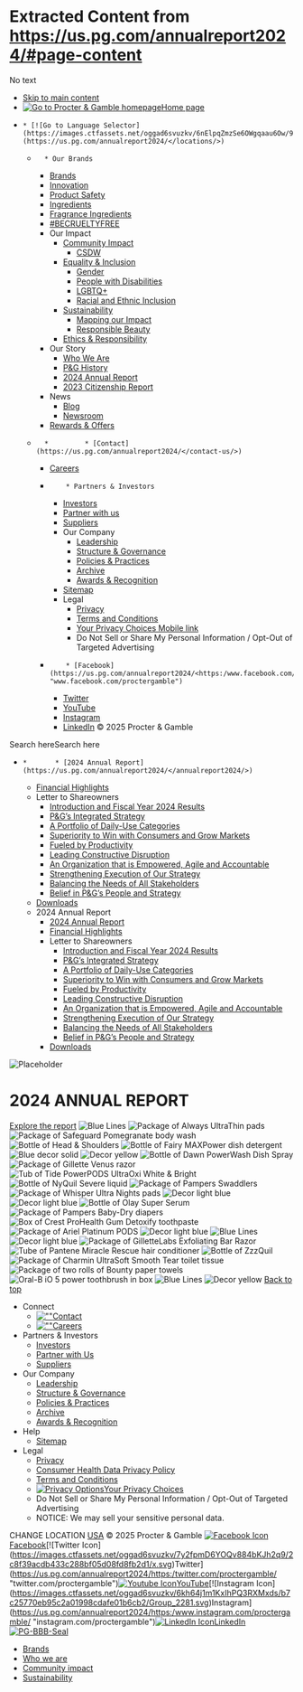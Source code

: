 # Extracted Content from https://us.pg.com/annualreport2024/#page-content

No text

  * [Skip to main content](https://us.pg.com/annualreport2024/<#page-content>)
  * [![Go to Procter & Gamble homepage](https://images.ctfassets.net/oggad6svuzkv/7znyJc3Y7SecEoKSYKWoaQ/4a24e9015c360799cfb072adcd92cc5e/P_G_Logo_RGB.svg)Home page](https://us.pg.com/annualreport2024/</>)
  *     * [![Go to Language Selector](https://images.ctfassets.net/oggad6svuzkv/6nElpqZmzSe6OWgqaau6Ow/9206f30c6b0cff5f3f6e1cc92fd70da9/GlobeSimple.svg)USA](https://us.pg.com/annualreport2024/</locations/>)
    *       * Our Brands
        * [Brands](https://us.pg.com/annualreport2024/</brands/>)
        * [Innovation](https://us.pg.com/annualreport2024/</innovation/>)
        * [Product Safety](https://us.pg.com/annualreport2024/</product-safety/>)
        * [Ingredients](https://us.pg.com/annualreport2024/</ingredients/>)
        * [Fragrance Ingredients](https://us.pg.com/annualreport2024/</fragrance-ingredients-list/>)
        * [#BECRUELTYFREE](https://us.pg.com/annualreport2024/</cruelty-free/>)
      * Our Impact
        * [Community Impact](https://us.pg.com/annualreport2024/</community-impact/>)
          * [CSDW](https://us.pg.com/annualreport2024/<https:/csdw.org/>)
        * [Equality & Inclusion](https://us.pg.com/annualreport2024/</equality-and-inclusion/>)
          * [Gender](https://us.pg.com/annualreport2024/</gender-equality/>)
          * [People with Disabilities](https://us.pg.com/annualreport2024/</people-with-disabilities/>)
          * [LGBTQ+](https://us.pg.com/annualreport2024/</lgbtq-visibility/>)
          * [Racial and Ethnic Inclusion](https://us.pg.com/annualreport2024/</racial-and-ethnic-inclusion/>)
        * [Sustainability](https://us.pg.com/annualreport2024/</environmental-sustainability/>)
          * [Mapping our Impact](https://us.pg.com/annualreport2024/</mapping-our-impact/>)
          * [Responsible Beauty](https://us.pg.com/annualreport2024/</responsible-beauty/>)
        * [Ethics & Responsibility](https://us.pg.com/annualreport2024/</ethics-and-corporate-responsibility/>)
      * Our Story
        * [Who We Are](https://us.pg.com/annualreport2024/</who-we-are/>)
        * [P&G History](https://us.pg.com/annualreport2024/</pg-history/>)
        * [2024 Annual Report](https://us.pg.com/annualreport2024/</annualreport2024/>)
        * [2023 Citizenship Report](https://us.pg.com/annualreport2024/</citizenship-report-2023/> "2023 Citizenship Report")
      * News
        * [Blog](https://us.pg.com/annualreport2024/</blogs/>)
        * [Newsroom](https://us.pg.com/annualreport2024/</newsroom/>)
      * [Rewards & Offers](https://us.pg.com/annualreport2024/<https:/www.pggoodeveryday.com/rewards/> "www.pgeveryday.com/tag/coupons-offers")
    *       *         * [Contact](https://us.pg.com/annualreport2024/</contact-us/>)
        * [Careers](https://us.pg.com/annualreport2024/<https:/www.pgcareers.com/> "www.pgcareers.com")
      *         * Partners & Investors
          * [Investors](https://us.pg.com/annualreport2024/<https:/www.pginvestor.com/corporate-profile/default.aspx> "www.pginvestor.com")
          * [Partner with us](https://us.pg.com/annualreport2024/<https:/www.pgconnectdevelop.com/> "www.pgconnectdevelop.com")
          * [Suppliers](https://us.pg.com/annualreport2024/<https:/pgsupplier.com/> "https://pgsupplier.com/")
        * Our Company
          * [Leadership](https://us.pg.com/annualreport2024/</leadership-team/>)
          * [Structure & Governance](https://us.pg.com/annualreport2024/</structure-and-governance/>)
          * [Policies & Practices](https://us.pg.com/annualreport2024/</policies-and-practices/>)
          * [Archive](https://us.pg.com/annualreport2024/</sustainability-reports/>)
          * [Awards & Recognition](https://us.pg.com/annualreport2024/</awards-and-recognition/>)
        * [Sitemap](https://us.pg.com/annualreport2024/</sitemap/>)
        * Legal
          * [Privacy](https://us.pg.com/annualreport2024/<undefined/#statePrivacyNotice> "privacypolicy.pg.com")
          * [Terms and Conditions](https://us.pg.com/annualreport2024/<https:/termsandconditions.pg.com/en-us/> "www.pg.com/en_US/terms_conditions")
          * [Your Privacy Choices Mobile link](https://us.pg.com/annualreport2024/<https:/preferencecenter.pg.com/en-us/datarequests/>)
          * Do Not Sell or Share My Personal Information / Opt-Out of Targeted Advertising
      *         * [Facebook](https://us.pg.com/annualreport2024/<https:/www.facebook.com/proctergamble/> "www.facebook.com/proctergamble")
        * [Twitter](https://us.pg.com/annualreport2024/<https:/twitter.com/proctergamble/> "twitter.com/proctergamble")
        * [YouTube](https://us.pg.com/annualreport2024/<https:/www.youtube.com/channel/UCDzq6J0KoGCbps96JQuXWRg> "www.youtube.com/channel/UCDzq6J0KoGCbps96JQuXWRg")
        * [Instagram](https://us.pg.com/annualreport2024/<https:/www.instagram.com/proctergamble/> "instagram.com/proctergamble")
        * [LinkedIn](https://us.pg.com/annualreport2024/<https:/www.linkedin.com/company/procter-and-gamble/> "www.linkedin.com/company/procter-and-gamble")
© 2025 Procter & Gamble

Search hereSearch here
  *     *       * [2024 Annual Report](https://us.pg.com/annualreport2024/</annualreport2024/>)
      * [Financial Highlights](https://us.pg.com/annualreport2024/</annualreport2024/financial-highlights/>)
      * Letter to Shareowners
        * [Introduction and Fiscal Year 2024 Results](https://us.pg.com/annualreport2024/</annualreport2024/introduction-and-fy-results/>)
        * [P&G’s Integrated Strategy](https://us.pg.com/annualreport2024/</annualreport2024/pg-integrated-strategy/>)
        * [A Portfolio of Daily-Use Categories](https://us.pg.com/annualreport2024/</annualreport2024/a-portfolio-of-daily-use-categories-where-performance-drives-brand-choice/>)
        * [Superiority to Win with Consumers and Grow Markets ](https://us.pg.com/annualreport2024/</annualreport2024/superiority-to-win-with-consumers-and-grow-markets/>)
        * [Fueled by Productivity](https://us.pg.com/annualreport2024/</annualreport2024/fueled-by-productivity/>)
        * [Leading Constructive Disruption](https://us.pg.com/annualreport2024/</annualreport2024/leading-constructive-disruption/>)
        * [An Organization that is Empowered, Agile and Accountable](https://us.pg.com/annualreport2024/</annualreport2024/an-organization-that-is-empowered-agile-and-accountable/>)
        * [Strengthening Execution of Our Strategy](https://us.pg.com/annualreport2024/</annualreport2024/strengthening-the-execution-of-our-strategy/>)
        * [Balancing the Needs of All Stakeholders](https://us.pg.com/annualreport2024/</annualreport2024/balancing-the-needs-of-all-stakeholders/>)
        * [Belief in P&G’s People and Strategy](https://us.pg.com/annualreport2024/</annualreport2024/belief-in-pg-people-and-strategy/>)
      * [Downloads](https://us.pg.com/annualreport2024/</annualreport2024/annual-report-downloads/>)
    * 2024 Annual Report
      * [2024 Annual Report](https://us.pg.com/annualreport2024/</annualreport2024/>)
      * [Financial Highlights](https://us.pg.com/annualreport2024/</annualreport2024/financial-highlights/>)
      * Letter to Shareowners
        * [Introduction and Fiscal Year 2024 Results](https://us.pg.com/annualreport2024/</annualreport2024/introduction-and-fy-results/>)
        * [P&G’s Integrated Strategy](https://us.pg.com/annualreport2024/</annualreport2024/pg-integrated-strategy/>)
        * [A Portfolio of Daily-Use Categories](https://us.pg.com/annualreport2024/</annualreport2024/a-portfolio-of-daily-use-categories-where-performance-drives-brand-choice/>)
        * [Superiority to Win with Consumers and Grow Markets ](https://us.pg.com/annualreport2024/</annualreport2024/superiority-to-win-with-consumers-and-grow-markets/>)
        * [Fueled by Productivity](https://us.pg.com/annualreport2024/</annualreport2024/fueled-by-productivity/>)
        * [Leading Constructive Disruption](https://us.pg.com/annualreport2024/</annualreport2024/leading-constructive-disruption/>)
        * [An Organization that is Empowered, Agile and Accountable](https://us.pg.com/annualreport2024/</annualreport2024/an-organization-that-is-empowered-agile-and-accountable/>)
        * [Strengthening Execution of Our Strategy](https://us.pg.com/annualreport2024/</annualreport2024/strengthening-the-execution-of-our-strategy/>)
        * [Balancing the Needs of All Stakeholders](https://us.pg.com/annualreport2024/</annualreport2024/balancing-the-needs-of-all-stakeholders/>)
        * [Belief in P&G’s People and Strategy](https://us.pg.com/annualreport2024/</annualreport2024/belief-in-pg-people-and-strategy/>)
      * [Downloads](https://us.pg.com/annualreport2024/</annualreport2024/annual-report-downloads/>)


![Placeholder](https://us.pg.com/annualreport2024/#page-content)
# 2024 ANNUAL REPORT
[Explore the report](https://us.pg.com/annualreport2024/</annualreport2024/financial-highlights/>)
![Blue Lines](https://images.ctfassets.net/oggad6svuzkv/71rM868MskQTVTslueslPD/0b645e677f1c1438b21660a3b07bab87/00_Homepage_Animation_Pattern_1x.png?fm=webp&q=90)
![Package of Always UltraThin pads](https://images.ctfassets.net/oggad6svuzkv/74b43NRswfF7v2pbTxu2Fe/23204adea92c6c3324fe4a61ae9a61f1/00_Homepage_Animation_Always_1x.png?fm=webp&q=90)
![Package of Safeguard Pomegranate body wash](https://images.ctfassets.net/oggad6svuzkv/2SF310cfRxw26mO8tMomLs/2fcd218db848ceff3ef9d9545bdcdf43/00_Homepage_Animation_Safeguard_1x.png?fm=webp&q=90)
![Bottle of Head & Shoulders](https://images.ctfassets.net/oggad6svuzkv/4WW4xBN1LZMUmXlYcMlJez/dea19ed63c7a6c4909a5949b4022486a/00_Homepage_Animation_Head-and-Shoulders_1x.png?fm=webp&q=90)
![Bottle of Fairy MAXPower dish detergent](https://images.ctfassets.net/oggad6svuzkv/2WYikX3Rf6SW0SIXwdWeuq/26c265b6ec966912dff6e58a4b7a01e1/00_Homepage_Animation_Fairy_1x.png?fm=webp&q=90)
![Blue decor solid](https://images.ctfassets.net/oggad6svuzkv/3tjFGDWbzDLR8uvTCpfosr/81554893c937902ec6a5a380bac749cc/image__14_.jpg?q=90)
![Decor yellow](https://images.ctfassets.net/oggad6svuzkv/5I6KGdvJ2xuEPwVENdEW3e/dde5b9a4629861c9ffaa597e1451521f/image__7_.jpg?q=90)
![Bottle of Dawn PowerWash Dish Spray](https://images.ctfassets.net/oggad6svuzkv/0qJIN7cZEOu6JZF2PrR2D/4c702f298a4a0d0532d48d8e78d2895b/00_Homepage_Animation_Dawn_1x.png?fm=webp&q=90)
![Package of Gillette Venus razor](https://images.ctfassets.net/oggad6svuzkv/4aOTrJ1YZIyCMvhxCgB7m8/635b5319f153abaa4735d6f1f82c72f3/00_Homepage_Animation_Venus_1x.png?fm=webp&q=90)
![Tub of Tide PowerPODS UltraOxi White & Bright](https://images.ctfassets.net/oggad6svuzkv/3YWtx0inuXarjDWfhQn62n/8745ea1655a831d26a7f51173c1fbc9c/00_Homepage_Animation_Tide_1x.png?fm=webp&q=90)
![Bottle of NyQuil Severe liquid](https://images.ctfassets.net/oggad6svuzkv/5nZwmumD96DgpFGn09v6GX/3be061751335224ba7594739ac8e15d7/00_Homepage_Animation_NyQuil_1-5x.png?fm=webp&q=90)
![Package of Pampers Swaddlers](https://images.ctfassets.net/oggad6svuzkv/2uF6EU0nR1UdLU3Bvi51iI/a3f871de0b8e98dee3df9b68b4209f57/00_Homepage_Animation_Pampers-Swaddlers_1x.png?fm=webp&q=90)
![Package of Whisper Ultra Nights pads](https://images.ctfassets.net/oggad6svuzkv/3ekCrC9rMGKAjnRwQaPGY7/7cdbaea4312cc71ebb709dea4c3ffec7/00_Homepage_Animation_Whisper_1x.png?fm=webp&q=90)
![Decor light blue](https://images.ctfassets.net/oggad6svuzkv/iH22u0tJj1tToQOKcfHjw/d5c28262e69314fb413a48eb40941d14/image__6_.jpg?q=90)
![Decor light blue](https://images.ctfassets.net/oggad6svuzkv/iH22u0tJj1tToQOKcfHjw/d5c28262e69314fb413a48eb40941d14/image__6_.jpg?q=90)
![Bottle of Olay Super Serum](https://images.ctfassets.net/oggad6svuzkv/55iSh4vCGxXO99Z64uEADb/ea15d367e7bac708996a9968f479be00/00_Homepage_Animation_Olay_1x.png?fm=webp&q=90)
![Package of Pampers Baby-Dry diapers](https://images.ctfassets.net/oggad6svuzkv/4K6G2Zyrq3eq2EDQfh4ulg/6d4858380e20138d1747399cc3cf3092/00_Homepage_Animation_Pampers_1x.png?fm=webp&q=90)
![Box of Crest ProHealth Gum Detoxify toothpaste ](https://images.ctfassets.net/oggad6svuzkv/4Z15FTFYaZT2T9mPAYRHwM/9e8b52e227215bc9f974e9364cf0423f/00_Homepage_Animation_Crest_1x.png?fm=webp&q=90)
![Package of Ariel Platinum PODS](https://images.ctfassets.net/oggad6svuzkv/2P5ZgQxyUxR25HNxMUyz9C/80ac3c34162d56a679cbb2cf56ac3891/00_Homepage_Animation_Ariel_1x.png?fm=webp&q=90)
![Decor light blue](https://images.ctfassets.net/oggad6svuzkv/iH22u0tJj1tToQOKcfHjw/d5c28262e69314fb413a48eb40941d14/image__6_.jpg?q=90)
![Blue Lines](https://images.ctfassets.net/oggad6svuzkv/71rM868MskQTVTslueslPD/0b645e677f1c1438b21660a3b07bab87/00_Homepage_Animation_Pattern_1x.png?fm=webp&q=90)
![Decor light blue](https://images.ctfassets.net/oggad6svuzkv/iH22u0tJj1tToQOKcfHjw/d5c28262e69314fb413a48eb40941d14/image__6_.jpg?q=90)
![Package of GilletteLabs Exfoliating Bar Razor](https://images.ctfassets.net/oggad6svuzkv/7e3R9xHABvTAuXlBF1Vp2t/36659a81bb7dd39253e70f2edb626bfb/00_Homepage_Animation_Gillette_1x.png?fm=webp&q=90)
![Tube of Pantene Miracle Rescue hair conditioner](https://images.ctfassets.net/oggad6svuzkv/4YOg0IjbSpZCs3kNnpR6ep/4f2c64da08b58fa17972f8d7c7cdc525/00_Homepage_Animation_Pantene_1x.png?fm=webp&q=90)
![Bottle of ZzzQuil](https://images.ctfassets.net/oggad6svuzkv/6trVvsn8cu0KAQu7giRNkQ/25d1a5fabfb66cf8cf0093c5c11b9cdd/00_Homepage_Animation_ZzzQuil_1x.png?fm=webp&q=90)
![Package of Charmin UltraSoft Smooth Tear toilet tissue ](https://images.ctfassets.net/oggad6svuzkv/3bJWXbehHXTM5E6lucWQPG/46518e0378f23d3ba91721daedcf9a61/00_Homepage_Animation_Charmin_1x.png?fm=webp&q=90)
![Package of two rolls of Bounty paper towels ](https://images.ctfassets.net/oggad6svuzkv/1MNP1n9kbuvqIq4hzVN8un/d227128a0ef71a1341a0b494bab5fc24/00_Homepage_Animation_Bounty_1x.png?fm=webp&q=90)
![Oral-B iO 5 power toothbrush in box](https://images.ctfassets.net/oggad6svuzkv/6T9TTZSkUeLNpfUjMe1hFr/43d880155843d17904f2364936d08c3c/00_Homepage_Animation_Oral-B_1x.png?fm=webp&q=90)
![Blue Lines](https://images.ctfassets.net/oggad6svuzkv/71rM868MskQTVTslueslPD/0b645e677f1c1438b21660a3b07bab87/00_Homepage_Animation_Pattern_1x.png?fm=webp&q=90)
![Decor yellow](https://images.ctfassets.net/oggad6svuzkv/5I6KGdvJ2xuEPwVENdEW3e/dde5b9a4629861c9ffaa597e1451521f/image__7_.jpg?q=90)
[Back to top](https://us.pg.com/annualreport2024/<#top>)
  * Connect
    * [![""](https://images.ctfassets.net/oggad6svuzkv/1rAlAymnl2aqQGcaaaSaaU/5d1a3c5a68cdbc406ef4a0f805f50a22/icon-contact.svg)Contact](https://us.pg.com/annualreport2024/</contact-us/>)
    * [![""](https://images.ctfassets.net/oggad6svuzkv/6dseizrX7a4UwmoeWCUs8o/fcd04ff8c41f13eda6132f2e803adb83/icon-careers.svg)Careers](https://us.pg.com/annualreport2024/<https:/www.pgcareers.com/> "www.pgcareers.com")
  * Partners & Investors
    * [Investors](https://us.pg.com/annualreport2024/<https:/www.pginvestor.com/corporate-profile/default.aspx> "www.pginvestor.com")
    * [Partner with Us](https://us.pg.com/annualreport2024/<https:/www.pgconnectdevelop.com/> "www.pgconnectdevelop.com")
    * [Suppliers](https://us.pg.com/annualreport2024/<https:/pgsupplier.com/> "https://pgsupplier.com/")
  * Our Company
    * [Leadership](https://us.pg.com/annualreport2024/</leadership-team/>)
    * [Structure & Governance](https://us.pg.com/annualreport2024/</structure-and-governance/>)
    * [Policies & Practices](https://us.pg.com/annualreport2024/</policies-and-practices/>)
    * [Archive](https://us.pg.com/annualreport2024/</sustainability-reports/>)
    * [Awards & Recognition](https://us.pg.com/annualreport2024/</awards-and-recognition/>)
  * Help
    * [Sitemap](https://us.pg.com/annualreport2024/</sitemap/>)
  * Legal
    * [Privacy](https://us.pg.com/annualreport2024/<undefined/#statePrivacyNotice> "privacypolicy.pg.com")
    * [Consumer Health Data Privacy Policy](https://us.pg.com/annualreport2024/<https:/privacypolicy.pg.com/CHD-en/>)
    * [Terms and Conditions](https://us.pg.com/annualreport2024/<https:/termsandconditions.pg.com/en-us/> "www.pg.com/en_US/terms_conditions")
    * [![Privacy Options](https://images.ctfassets.net/oggad6svuzkv/2I1ob4OvFqjf46dEnoOSz5/468a38ae738db345cd9a38d67c1618b5/privacy.svg)Your Privacy Choices](https://us.pg.com/annualreport2024/<https:/preferencecenter.pg.com/en-us/datarequests/>)
    * Do Not Sell or Share My Personal Information / Opt-Out of Targeted Advertising
    * NOTICE: We may sell your sensitive personal data.


CHANGE LOCATION
[USA](https://us.pg.com/annualreport2024/</locations/>)
© 2025 Procter & Gamble
[![Facebook Icon](https://images.ctfassets.net/oggad6svuzkv/kxdgid4wjeBWE0E7iMoY8/23375be204bb2ab1884ac891ae29e8dd/Vector__1_.svg)Facebook](https://us.pg.com/annualreport2024/<https:/www.facebook.com/proctergamble/> "www.facebook.com/proctergamble")[![Twitter Icon](https://images.ctfassets.net/oggad6svuzkv/7y2fpmD6YOQv884bKJh2q9/2c8f39acdb433c288bf05d08fd8fb2d1/x.svg)Twitter](https://us.pg.com/annualreport2024/<https:/twitter.com/proctergamble/> "twitter.com/proctergamble")[![Youtube Icon](https://images.ctfassets.net/oggad6svuzkv/68JmiZUnMDKrXzrVZXiHTn/946673c9e111e32472bc171fc7afdf6c/Group.svg)YouTube](https://us.pg.com/annualreport2024/<https:/www.youtube.com/channel/UCDzq6J0KoGCbps96JQuXWRg> "www.youtube.com/channel/UCDzq6J0KoGCbps96JQuXWRg")[![Instagram Icon](https://images.ctfassets.net/oggad6svuzkv/6kh64j1m1KxIhPQ3RXMxds/b7c25770eb95c2a01998cdafe01b6cb2/Group_2281.svg)Instagram](https://us.pg.com/annualreport2024/<https:/www.instagram.com/proctergamble/> "instagram.com/proctergamble")[![LinkedIn Icon](https://images.ctfassets.net/oggad6svuzkv/dvPwU8AFbXFwdxuFnpVLG/93683e8ccdd92b34287af0bc01f48596/Vector.svg)LinkedIn](https://us.pg.com/annualreport2024/<https:/www.linkedin.com/company/procter-and-gamble/> "www.linkedin.com/company/procter-and-gamble")
[![PG-BBB-Seal](https://images.ctfassets.net/oggad6svuzkv/2Xoj4oVPyr4jEUiu9rZHXA/a723894cfd959d68d8e33954e54e6e98/PG-BBB-Seal1.png)](https://us.pg.com/annualreport2024/<https:/www.bbb.org/us/oh/cincinnati/profile/detergent/the-procter-gamble-company-0292-3036>)
  * [Brands](https://us.pg.com/annualreport2024/<https:/us.pg.com/brands/>)
  * [Who we are](https://us.pg.com/annualreport2024/<https:/us.pg.com/who-we-are/>)
  * [Community impact](https://us.pg.com/annualreport2024/<https:/us.pg.com/community-impact/>)
  * [Sustainability](https://us.pg.com/annualreport2024/<https:/us.pg.com/environmental-sustainability/>)


